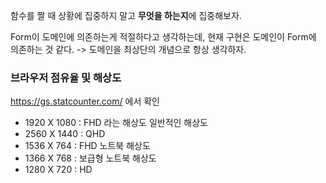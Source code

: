 함수를 짤 때 상황에 집중하지 말고 **무엇을 하는지**에 집중해보자.

Form이 도메인에 의존하는게 적절하다고 생각하는데, 현재 구현은 도메인이 Form에 의존하는 것 같다.
-> 도메인을 최상단의 개념으로 항상 생각하자.

### 브라우저 점유율 및 해상도

https://gs.statcounter.com/ 에서 확인

- 1920 X 1080 : FHD 라는 해상도 일반적인 해상도
- 2560 X 1440 : QHD
- 1536 X 764 : FHD 노트북 해상도
- 1366 X 768 : 보급형 노트북 해상도
- 1280 X 720 : HD
